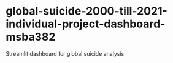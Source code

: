 # global-suicide-2000-till-2021-individual-project-dashboard-msba382
Streamlit dashboard for global suicide analysis
